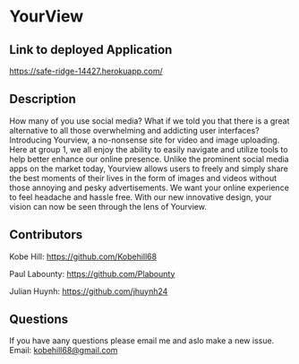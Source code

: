 # YourView

## Link to deployed Application
https://safe-ridge-14427.herokuapp.com/

## Description
How many of you use social media? What if we told you that there is a great alternative to all those overwhelming and addicting user interfaces? Introducing Yourview, a no-nonsense site for video and image uploading. Here at group 1, we all enjoy the ability to easily navigate and utilize tools to help better enhance our online presence. Unlike the prominent social media apps on the market today, Yourview allows users to freely and simply share the best moments of their lives in the form of images and videos without those annoying and pesky advertisements. We want your online experience to feel headache and hassle free. With our new innovative design, your vision can now be seen through the lens of Yourview.

## Contributors
Kobe Hill: https://github.com/Kobehill68

Paul Labounty: https://github.com/Plabounty

Julian Huynh: https://github.com/jhuynh24

## Questions
If you have aany questions please email me and aslo make a new issue.
Email: kobehill68@gmail.com